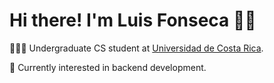 # Hi there! I'm Luis Fonseca 👋🏼

👨🏻‍💻 Undergraduate CS student at [Universidad de Costa Rica](https://www.ucr.ac.cr/).

🔬 Currently interested in backend development.
